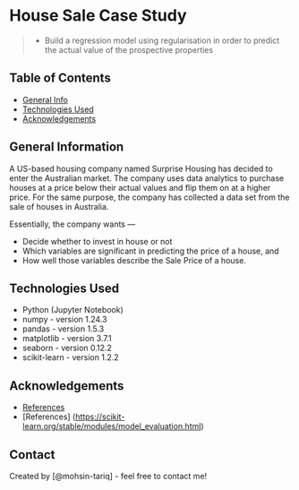 # House Sale Case Study
> - Build a regression model using regularisation in order to predict the actual value of the prospective properties


## Table of Contents
* [General Info](#general-information)
* [Technologies Used](#technologies-used)
* [Acknowledgements](#acknowledgements)

<!-- You can include any other section that is pertinent to your problem -->

## General Information
A US-based housing company named Surprise Housing has decided to enter the Australian market. The company uses data analytics to purchase houses at a price below their actual values and flip them on at a higher price. For the same purpose, the company has collected a data set from the sale of houses in Australia.

Essentially, the company wants —
- Decide whether to invest in house or not
- Which variables are significant in predicting the price of a house, and
- How well those variables describe the Sale Price of a house.


## Technologies Used
- Python (Jupyter Notebook)
- numpy - version 1.24.3
- pandas - version 1.5.3
- matplotlib - version 3.7.1
- seaborn - version 0.12.2
- scikit-learn - version 1.2.2


## Acknowledgements
- [References](https://github.com/ContentUpgrad/Advanced-Regression)
- [References] (https://scikit-learn.org/stable/modules/model_evaluation.html)


## Contact
Created by [@mohsin-tariq] - feel free to contact me!
